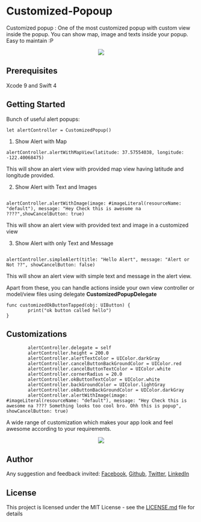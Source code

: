 # Customized-Popoup
Customized popup : One of the most customized popup with custom view inside the popup. You can show map, image and texts inside your popup.
Easy to maintain :P

<p align="center">
  <img src="https://github.com/dsrijan/Customized-Popoup/blob/master/customizePopUpGIF.gif"/>
</p>

## Prerequisites

Xcode 9 and Swift 4


## Getting Started

Bunch of useful alert popups:

```
let alertController = CustomizedPopup()
```

1. Show Alert with Map

```
alertController.alertWithMapView(latitude: 37.57554038, longitude: -122.40068475)
```

This will show an alert view with provided map view having latitude and longitude provided.


2. Show Alert with Text and Images

```

alertController.alertWithImage(image: #imageLiteral(resourceName: "default"), message: "Hey Check this is awesome na ????",showCancelButton: true) 

```
This will show an alert view with provided text and image in a customized view


3. Show Alert with only Text and Message

```

alertController.simpleAlert(title: "Hello Alert", message: "Alert or Not ??", showCancelButton: false)

```

This will show an alert view with simple text and message in the alert view.

Apart from these, you can handle actions inside your own view controller or model/view files using delegate **CustomizedPopupDelegate**

```
func customizedOkButtonTapped(obj: UIButton) {
        print("ok button called hello")
}

```

## Customizations


```
        alertController.delegate = self
        alertController.height = 200.0
        alertController.alertTextColor = UIColor.darkGray
        alertController.cancelButtonBackGroundColor = UIColor.red
        alertController.cancelButtonTextColor = UIColor.white
        alertController.cornerRadius = 20.0
        alertController.okButtonTextColor = UIColor.white
        alertController.backGroundColor = UIColor.lightGray
        alertController.okButtonBackGroundColor = UIColor.darkGray
        alertController.alertWithImage(image: #imageLiteral(resourceName: "default"), message: "Hey Check this is awesome na ???? Something looks too cool bro. Ohh this is popup", showCancelButton: true)

```

A wide range of customization which makes your app look and feel awesome according to your requirements.

<p align="center">
  <img src="https://github.com/dsrijan/Customized-Popoup/blob/master/customizedAlert.jpeg"/>
</p>

## Author

Any suggestion and feedback invited:
[Facebook](https://www.facebook.com/dsrijan),
[Github](https://www.github.com/dsrijan),
[Twitter](https://www.twitter.com/asksrijan),
[LinkedIn](https://www.linkedin.com/in/srijan12345/)

## License

This project is licensed under the MIT License - see the [LICENSE.md](LICENSE) file for details

